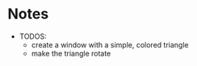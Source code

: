 # Notes

- TODOS:
	- create a window with a simple, colored triangle    
	- make the triangle rotate


        
